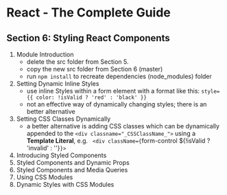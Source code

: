 # React - The Complete Guide

## Section 6: Styling React Components

1. Module Introduction
   - delete the src folder from Section 5.
   - copy the new src folder from Section 6 (master)
   - run `npm install` to recreate dependencies (node_modules) folder
2. Setting Dynamic Inline Styles
   - use inline Styles within a form element with a format like this: `style={{ color: !isValid ? 'red' : 'black' }}`
   - not an effective way of dynamically changing styles; there is an better alternative
3. Setting CSS Classes Dynamically
   - a better alternative is adding CSS classes which can be dynamically appended to the `<div classname="_CSSClassName_">` using a **Template Literal**, e.g. ` <div className={`form-control ${!isValid ? 'invalid' : ''}`}> `
4. Introducing Styled Components
5. Styled Components and Dynamic Props
6. Styled Components and Media Queries
7. Using CSS Modules
8. Dynamic Styles with CSS Modules
